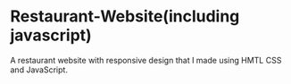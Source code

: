 # Restaurant-Website(including javascript)
A restaurant website with responsive design that I made using HMTL CSS and JavaScript.
